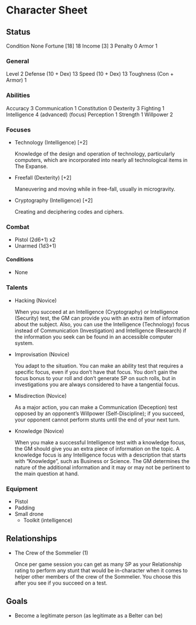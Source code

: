 # Character Sheet

## Status

Condition     None
Fortune [18]  18
Income  [3]   3
Penalty       0
Armor         1

### General

Level                     2
Defense    (10 + Dex)     13
Speed      (10 + Dex)     13
Toughness  (Con + Armor)  1

### Abilities

Accuracy        3
Communication   1
Constitution    0
Dexterity       3
Fighting        1
Intelligence    4 (advanced) (focus)
Perception      1
Strength        1
Willpower       2

### Focuses

* Technology    (Intelligence)  [+2]

  Knowledge of the design and operation of technology, particularly computers, which are incorporated into nearly all
  technological items in The Expanse.

* Freefall      (Dexterity)     [+2]

  Maneuvering and moving while in free-fall, usually in microgravity.

* Cryptography  (Intelligence)  [+2]

  Creating and deciphering codes and ciphers.

### Combat

* Pistol   (2d6+1) x2
* Unarmed  (1d3+1)

#### Conditions

* None

### Talents

* Hacking        (Novice)

  When you succeed at an Intelligence (Cryptography) or Intelligence (Security) test, the GM can provide you with an
  extra item of information about the subject. Also, you can use the Intelligence (Technology) focus instead of
  Communication (Investigation) and Intelligence (Research) if the information you seek can be found in an accessible
  computer system.

* Improvisation  (Novice)

  You adapt to the situation. You can make an ability test that requires a specific focus, even if you don’t have that
  focus. You don’t gain the focus bonus to your roll and don’t generate SP on such rolls, but in investigations you are
  always considered to have a tangential focus.

* Misdirection   (Novice)

  As a major action, you can make a Communication (Deception) test opposed by an opponent’s Willpower
  (Self-Discipline); if you succeed, your opponent cannot perform stunts until the end of your next turn.

* Knowledge      (Novice)

  When you make a successful Intelligence test with a knowledge focus, the GM should give you an extra piece of
  information on the topic. A knowledge focus is any Intelligence focus with a description that starts with
  “Knowledge”, such as Business or Science. The GM determines the nature of the additional information and it may or
  may not be pertinent to the main question at hand.

### Equipment

* Pistol
* Padding
* Small drone
  * Toolkit (intelligence)

## Relationships

* The Crew of the Sommelier (1)

  Once per game session you can get as many SP as your Relationship rating to perform any stunt that would be
  in-character when it comes to helper other members of the crew of the Sommelier. You choose this after you see if you
  succeed on a test.

## Goals

* Become a legitimate person (as legitimate as a Belter can be)
